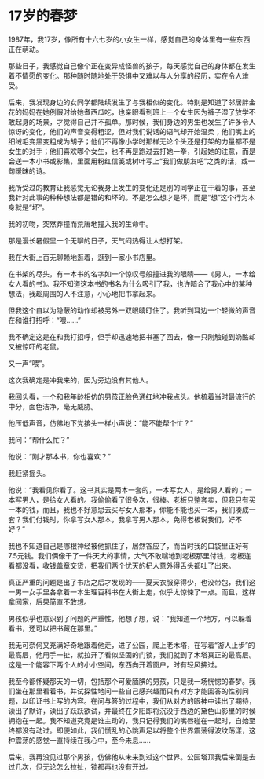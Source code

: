 # 17岁的春梦

1987年，我17岁，像所有十六七岁的小女生一样，感觉自己的身体里有一些东西正在萌动。

那些日子，我感觉自己像个正在变异成怪兽的孩子，每天感觉自己的身体都在发生着不情愿的变化。那种随时随地处于恐惧中又难以与人分享的经历，实在令人难受。

后来，我发现身边的女同学都陆续发生了与我相似的变化。特别是知道了邻居胖金花的妈妈在她例假时给她煮西瓜吃，也亲眼看到班上一个女生因为裤子湿了放学不敢起身的场景，才觉得自己并不孤单。那时候，我们身边的男生也发生了许多令人惊讶的变化，他们的声音变得粗涩，但对我们说话的语气却开始温柔；他们嘴上的细绒毛变黑变粗成为胡子；他们不再像小学时那样无论个头还是打架的力量都不是女生的对手；他们喜欢哪个女生，也不再是跑过去打她一拳，引起她的注意，而是会送一本小书或影集，里面用粉红信笺或树叶写上“我们做朋友吧”之类的话，或一句暧昧的诗。

我所受过的教育让我感觉无论我身上发生的变化还是别的同学正在干着的事，甚至我针对此事的种种想法都是错的和坏的。不是怎么想才是坏，而是“想”这个行为本身就是“坏”。

我的初吻，突然莽撞而荒唐地撞入我的生命中。

那是漫长暑假里一个无聊的日子，天气闷热得让人想打架。

我在大街上百无聊赖地逛着，逛到一家小书店里。

在书架的尽头，有一本书的名字如一个惊叹号般撞进我的眼睛——《男人，一本给女人看的书》。我不知道这本书的书名为什么吸引了我，也许暗合了我心中的某种想法，我趁周围的人不注意，小心地把书拿起来。

但我这个自以为隐蔽的动作却被另外一双眼睛盯住了。我听到耳边一个轻微的声音在和谁打招呼：“喂……”

我不确定这是在和我打招呼，但手却迅速地把书塞了回去，像一只刚触碰到奶酪却又被惊吓的老鼠。

又一声“喂”。

这次我确定是冲我来的，因为旁边没有其他人。

我回头看，一个和我年龄相仿的男孩正脸色通红地冲我点头。他梳着当时最流行的中分，面色洁净，毫无威胁。

他压低声音，仿佛地下党接头一样小声说：“能不能帮个忙？”

我问：“帮什么忙？”

他说：“刚才那本书，你也喜欢？”

我赶紧摇头。

他说：“我看见你看了。这书其实是两本一套的，一本写女人，是给男人看的；一本写男人，是给女人看的。我偷偷看了很多次，很棒。老板只整套卖，但我只有买一本的钱，而且，我也不好意思去买写女人那本，你能不能也买一本，我们凑成一套？我们付钱时，你拿写女人那本，我拿写男人那本，免得老板说我们，好不好？”

我也不知道自己是哪根神经被他抓住了，居然答应了，而当时我的口袋里正好有7.5元钱。我们俩像干了一件天大的事情，大气不敢喘地到老板那里付钱，老板连看都没看，收钱盖章交货，把我们两个忧天的杞人意外得舌头都吐了出来。

真正严重的问题是出了书店之后才发现的——夏天衣服穿得少，也没带包，我们这一男一女手里各拿着一本生理百科书在大街上走，似乎太惊悚了一点。而且，这样拿回家，后果简直不敢想。

男孩似乎也意识到了问题的严重性，他想了想，说：“我知道一个地方，可以躲着看书，还可以把书藏在那里。”

我无可奈何又充满好奇地跟着他走，进了公园，爬上老木塔，在写着“游人止步”的最高层，他用手一扯，就拉开了看似坚固的门锁，我们就到了木塔真正的最高层。这是一个能容下两个人的小小空间，东西向开着窗户，时有轻风拂过。

我至今都怀疑那天的一切，包括那个可爱腼腆的男孩，只是我一场恍惚的春梦。我们坐在那里看着书，并试探性地问一些自己感兴趣而只有对方才能回答的性别问题，以印证书上写的内容。在问与答的过程中，我们从对方的眼神中读出了期待，读出了默许，读出了跃跃欲试，并最终在夕阳即将沉没于西边的黛色山影里的时候拥抱在一起。我不知道究竟是谁主动的，我只记得我们的嘴唇碰在一起时，自始至终都没有动过。即便如此，我们慌乱的心跳声足以将整个世界震荡得波纹荡漾，这种震荡的感觉一直持续在我心中，至今未息……

后来，我再没见过那个男孩，仿佛他从未来到过这个世界。公园塔顶我后来倒是去过几次，但无论怎么拉扯，锁都再也没有开过。